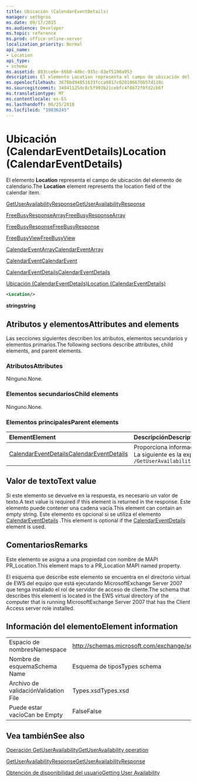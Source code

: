 ```yaml
---
title: Ubicación (CalendarEventDetails)
manager: sethgros
ms.date: 09/17/2015
ms.audience: Developer
ms.topic: reference
ms.prod: office-online-server
localization_priority: Normal
api_name:
- Location
api_type:
- schema
ms.assetid: 883cce6e-66b8-4dbc-935c-83ef5100a953
description: El elemento Location representa el campo de ubicación del elemento de calendario.
ms.openlocfilehash: 3678bd94851633fcca9817c020106670b57d110c
ms.sourcegitcommit: 34041125dc8c5f993b21cebfc4f8b72f0fd2cb6f
ms.translationtype: MT
ms.contentlocale: es-ES
ms.lasthandoff: 06/25/2018
ms.locfileid: "19836245"
---
```

# <a name="location-calendareventdetails"></a><span data-ttu-id="49a93-103">Ubicación (CalendarEventDetails)</span><span class="sxs-lookup"><span data-stu-id="49a93-103">Location (CalendarEventDetails)</span></span>

<span data-ttu-id="49a93-104">El elemento **Location** representa el campo de ubicación del elemento de calendario.</span><span class="sxs-lookup"><span data-stu-id="49a93-104">The **Location** element represents the location field of the calendar item.</span></span> 
  
[<span data-ttu-id="49a93-105">GetUserAvailabilityResponse</span><span class="sxs-lookup"><span data-stu-id="49a93-105">GetUserAvailabilityResponse</span></span>](getuseravailabilityresponse.md)
  
[<span data-ttu-id="49a93-106">FreeBusyResponseArray</span><span class="sxs-lookup"><span data-stu-id="49a93-106">FreeBusyResponseArray</span></span>](freebusyresponsearray.md)
  
[<span data-ttu-id="49a93-107">FreeBusyResponse</span><span class="sxs-lookup"><span data-stu-id="49a93-107">FreeBusyResponse</span></span>](freebusyresponse.md)
  
[<span data-ttu-id="49a93-108">FreeBusyView</span><span class="sxs-lookup"><span data-stu-id="49a93-108">FreeBusyView</span></span>](freebusyview.md)
  
[<span data-ttu-id="49a93-109">CalendarEventArray</span><span class="sxs-lookup"><span data-stu-id="49a93-109">CalendarEventArray</span></span>](calendareventarray.md)
  
[<span data-ttu-id="49a93-110">CalendarEvent</span><span class="sxs-lookup"><span data-stu-id="49a93-110">CalendarEvent</span></span>](calendarevent.md)
  
[<span data-ttu-id="49a93-111">CalendarEventDetails</span><span class="sxs-lookup"><span data-stu-id="49a93-111">CalendarEventDetails</span></span>](calendareventdetails.md)
  
[<span data-ttu-id="49a93-112">Ubicación (CalendarEventDetails)</span><span class="sxs-lookup"><span data-stu-id="49a93-112">Location (CalendarEventDetails)</span></span>](location-calendareventdetails.md)
  
```xml
<Location/>
```

 <span data-ttu-id="49a93-113">**string**</span><span class="sxs-lookup"><span data-stu-id="49a93-113">**string**</span></span>
## <a name="attributes-and-elements"></a><span data-ttu-id="49a93-114">Atributos y elementos</span><span class="sxs-lookup"><span data-stu-id="49a93-114">Attributes and elements</span></span>

<span data-ttu-id="49a93-115">Las secciones siguientes describen los atributos, elementos secundarios y elementos primarios.</span><span class="sxs-lookup"><span data-stu-id="49a93-115">The following sections describe attributes, child elements, and parent elements.</span></span>
  
### <a name="attributes"></a><span data-ttu-id="49a93-116">Atributos</span><span class="sxs-lookup"><span data-stu-id="49a93-116">Attributes</span></span>

<span data-ttu-id="49a93-117">Ninguno.</span><span class="sxs-lookup"><span data-stu-id="49a93-117">None.</span></span>
  
### <a name="child-elements"></a><span data-ttu-id="49a93-118">Elementos secundarios</span><span class="sxs-lookup"><span data-stu-id="49a93-118">Child elements</span></span>

<span data-ttu-id="49a93-119">Ninguno.</span><span class="sxs-lookup"><span data-stu-id="49a93-119">None.</span></span>
  
### <a name="parent-elements"></a><span data-ttu-id="49a93-120">Elementos principales</span><span class="sxs-lookup"><span data-stu-id="49a93-120">Parent elements</span></span>

|<span data-ttu-id="49a93-121">**Element**</span><span class="sxs-lookup"><span data-stu-id="49a93-121">**Element**</span></span>|<span data-ttu-id="49a93-122">**Descripción**</span><span class="sxs-lookup"><span data-stu-id="49a93-122">**Description**</span></span>|
|:-----|:-----|
|[<span data-ttu-id="49a93-123">CalendarEventDetails</span><span class="sxs-lookup"><span data-stu-id="49a93-123">CalendarEventDetails</span></span>](calendareventdetails.md) <br/> |<span data-ttu-id="49a93-124">Proporciona información adicional para un evento del calendario.</span><span class="sxs-lookup"><span data-stu-id="49a93-124">Provides additional information for a calendar event.</span></span>  <br/> <span data-ttu-id="49a93-125">La siguiente es la expresión de XPath para este elemento:</span><span class="sxs-lookup"><span data-stu-id="49a93-125">The following is the XPath expression to this element:</span></span>  <br/>  `/GetUserAvailabilityResponse/FreeBusyResponseArray/FreeBusyResponse/FreeBusyView/CalendarEventArray/CalendarEvent[i]/CalendarEventDetails` <br/> |
   
## <a name="text-value"></a><span data-ttu-id="49a93-126">Valor de texto</span><span class="sxs-lookup"><span data-stu-id="49a93-126">Text value</span></span>

<span data-ttu-id="49a93-127">Si este elemento se devuelve en la respuesta, es necesario un valor de texto.</span><span class="sxs-lookup"><span data-stu-id="49a93-127">A text value is required if this element is returned in the response.</span></span> <span data-ttu-id="49a93-128">Este elemento puede contener una cadena vacía.</span><span class="sxs-lookup"><span data-stu-id="49a93-128">This element can contain an empty string.</span></span> <span data-ttu-id="49a93-129">Este elemento es opcional si se utiliza el elemento [CalendarEventDetails](calendareventdetails.md) .</span><span class="sxs-lookup"><span data-stu-id="49a93-129">This element is optional if the [CalendarEventDetails](calendareventdetails.md) element is used.</span></span> 
  
## <a name="remarks"></a><span data-ttu-id="49a93-130">Comentarios</span><span class="sxs-lookup"><span data-stu-id="49a93-130">Remarks</span></span>

<span data-ttu-id="49a93-131">Este elemento se asigna a una propiedad con nombre de MAPI PR_Location.</span><span class="sxs-lookup"><span data-stu-id="49a93-131">This element maps to a PR_Location MAPI named property.</span></span>
  
<span data-ttu-id="49a93-132">El esquema que describe este elemento se encuentra en el directorio virtual de EWS del equipo que está ejecutando MicrosoftExchange Server 2007 que tenga instalado el rol de servidor de acceso de cliente.</span><span class="sxs-lookup"><span data-stu-id="49a93-132">The schema that describes this element is located in the EWS virtual directory of the computer that is running MicrosoftExchange Server 2007 that has the Client Access server role installed.</span></span>
  
## <a name="element-information"></a><span data-ttu-id="49a93-133">Información del elemento</span><span class="sxs-lookup"><span data-stu-id="49a93-133">Element information</span></span>

|||
|:-----|:-----|
|<span data-ttu-id="49a93-134">Espacio de nombres</span><span class="sxs-lookup"><span data-stu-id="49a93-134">Namespace</span></span>  <br/> |http://schemas.microsoft.com/exchange/services/2006/types  <br/> |
|<span data-ttu-id="49a93-135">Nombre de esquema</span><span class="sxs-lookup"><span data-stu-id="49a93-135">Schema Name</span></span>  <br/> |<span data-ttu-id="49a93-136">Esquema de tipos</span><span class="sxs-lookup"><span data-stu-id="49a93-136">Types schema</span></span>  <br/> |
|<span data-ttu-id="49a93-137">Archivo de validación</span><span class="sxs-lookup"><span data-stu-id="49a93-137">Validation File</span></span>  <br/> |<span data-ttu-id="49a93-138">Types.xsd</span><span class="sxs-lookup"><span data-stu-id="49a93-138">Types.xsd</span></span>  <br/> |
|<span data-ttu-id="49a93-139">Puede estar vacío</span><span class="sxs-lookup"><span data-stu-id="49a93-139">Can be Empty</span></span>  <br/> |<span data-ttu-id="49a93-140">False</span><span class="sxs-lookup"><span data-stu-id="49a93-140">False</span></span>  <br/> |
   
## <a name="see-also"></a><span data-ttu-id="49a93-141">Vea también</span><span class="sxs-lookup"><span data-stu-id="49a93-141">See also</span></span>



[<span data-ttu-id="49a93-142">Operación GetUserAvailability</span><span class="sxs-lookup"><span data-stu-id="49a93-142">GetUserAvailability operation</span></span>](getuseravailability-operation.md)
  
[<span data-ttu-id="49a93-143">GetUserAvailabilityResponse</span><span class="sxs-lookup"><span data-stu-id="49a93-143">GetUserAvailabilityResponse</span></span>](getuseravailabilityresponse.md)


[<span data-ttu-id="49a93-144">Obtención de disponibilidad del usuario</span><span class="sxs-lookup"><span data-stu-id="49a93-144">Getting User Availability</span></span>](http://msdn.microsoft.com/library/d4133fcb-9b0f-4e6b-aadf-a389da83516a%28Office.15%29.aspx)

